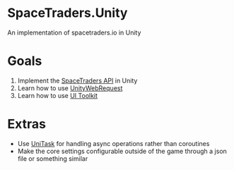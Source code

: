 # SpaceTraders.Unity
An implementation of spacetraders.io in Unity

# Goals
1. Implement the [SpaceTraders API](https://spacetraders.io) in Unity
2. Learn how to use [UnityWebRequest](https://docs.unity3d.com/ScriptReference/Networking.UnityWebRequest.html)
3. Learn how to use [UI Toolkit](https://unity.com/features/ui-toolkit)

# Extras
- Use [UniTask](https://github.com/Cysharp/UniTask) for handling async operations rather than coroutines
- Make the core settings configurable outside of the game through a json file or something similar